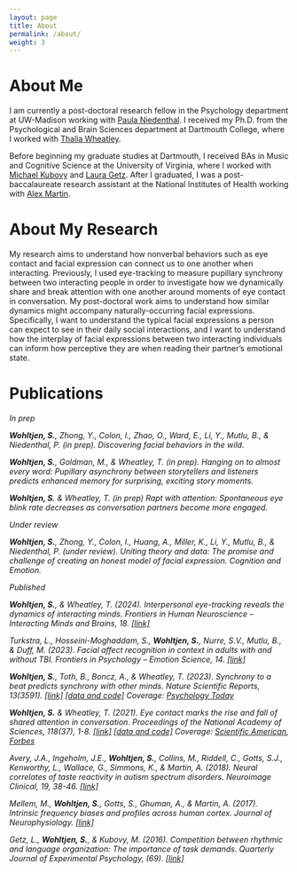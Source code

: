 ```yaml
---
layout: page
title: About
permalink: /about/
weight: 3
---
```


# **About Me**

I am currently a post-doctoral research fellow in the Psychology department at UW-Madison working with <a href="https://www.niedenthalemotionslab.com/">Paula Niedenthal</a>. I received my Ph.D. from the Psychological and Brain Sciences department at Dartmouth College, where I worked with <a href="http://www.wheatlab.com/">Thalia Wheatley</a>. 

Before beginning my graduate studies at Dartmouth, I received BAs in Music and Cognitive Science at the University of Virginia, where I worked with <a href="https://psychology.as.virginia.edu/people/profile/mk9y">Michael Kubovy</a> and <a href="https://sites.google.com/site/lauramariegetz/">Laura Getz</a>. After I graduated, I was a post-baccalaureate research assistant at the National Institutes of Health working with <a href="https://www.nimh.nih.gov/research/research-conducted-at-nimh/principal-investigators/alex-martin">Alex Martin</a>. 

# **About My Research**

My research aims to understand how nonverbal behaviors such as eye contact and facial expression can connect us to one another when interacting. Previously, I used eye-tracking to measure pupillary synchrony between two interacting people in order to investigate how we dynamically share and break attention with one another around moments of eye contact in conversation. My post-doctoral work aims to understand how similar dynamics might accompany naturally-occurring facial expressions. Specifically, I want to understand the typical facial expressions a person can expect to see in their daily social interactions, and I want to understand how the interplay of facial expressions between two interacting individuals can inform how perceptive they are when reading their partner’s emotional state.

# **Publications**

<i>In prep

<strong>Wohltjen, S.</strong>, Zhong, Y., Colon, I., Zhao, O., Ward, E., Li, Y., Mutlu, B., & Niedenthal, P. (in prep). Discovering facial behaviors in the wild.

<strong>Wohltjen, S.</strong>, Goldman, M., & Wheatley, T. (in prep). Hanging on to almost every word: Pupillary asynchrony between storytellers and listeners predicts enhanced memory for surprising, exciting story moments. 

<strong>Wohltjen, S.</strong> & Wheatley, T. (in prep) Rapt with attention: Spontaneous eye blink rate decreases as conversation partners become more engaged.

<i>Under review

<strong>Wohltjen, S.</strong>, Zhong, Y., Colon, I., Huang, A., Miller, K., Li, Y., Mutlu, B., & Niedenthal, P. (under review). Uniting theory and data: The promise and challenge of creating an honest model of facial expression. Cognition and Emotion.

<i>Published

<strong>Wohltjen, S.</strong>, & Wheatley, T. (2024). Interpersonal eye-tracking reveals the dynamics of interacting minds. Frontiers in Human Neuroscience –Interacting Minds and Brains, 18. <a href="https://www.frontiersin.org/articles/10.3389/fnhum.2024.1356680/full">[link]</a>

Turkstra, L., Hosseini-Moghaddam, S., <strong>Wohltjen, S.</strong>, Nurre, S.V., Mutlu, B., & Duff, M. (2023). Facial affect recognition in context in adults with and without TBI. Frontiers in Psychology – Emotion Science, 14. <a href="https://www.frontiersin.org/journals/psychology/articles/10.3389/fpsyg.2023.1111686/full">[link]</a>

<strong>Wohltjen, S.</strong>, Toth, B., Boncz, A., & Wheatley, T. (2023). Synchrony to a beat predicts synchrony with other minds. Nature Scientific Reports, 13(3591). <a href="https://www.nature.com/articles/s41598-023-29776-6">[link]</a> <a href="https://github.com/sophiewohltjen/individual-attention">[data and code]</a>
Coverage: <a href="https://www.psychologytoday.com/gb/blog/the-sensory-revolution/202003/dont-got-rhythm-what-it-means-to-be-beat-deaf">Psychology Today</a>

<strong>Wohltjen, S.</strong> & Wheatley, T. (2021). Eye contact marks the rise and fall of shared attention in conversation. Proceedings of the National Academy of Sciences, 118(37), 1-8. <a href="https://www.pnas.org/doi/abs/10.1073/pnas.2106645118">[link]</a> <a href="https://github.com/sophiewohltjen/eyeContact-in-conversation">[data and code]</a> 
Coverage: <a href="https://www.scientificamerican.com/article/making-eye-contact-signals-a-new-turn-in-a-conversation/">Scientific American</a>, <a href="https://www.forbes.com/sites/jarretjackson/2022/07/20/is-your-team-in-sync-if-not-it-may-be-time-for-a-game/?sh=1e0f21d974cb">Forbes</a>

Avery, J.A., Ingeholm, J.E., <strong>Wohltjen, S.</strong>, Collins, M., Riddell, C., Gotts, S.J., Kenworthy, L., Wallace, G., Simmons, K., & Martin, A. (2018). Neural correlates of taste reactivity in autism spectrum disorders. Neuroimage Clinical, 19, 38-46. <a href="https://doi.org/10.1016/j.biopsych.2018.02.397">[link]</a>

Mellem, M., <strong>Wohltjen, S.</strong>, Gotts, S., Ghuman, A., & Martin, A. (2017). Intrinsic frequency biases and profiles across human cortex. Journal of Neurophysiology. <a href="https://journals.physiology.org/doi/full/10.1152/jn.00061.2017">[link]</a>

Getz, L., <strong>Wohltjen, S.</strong>, & Kubovy, M. (2016). Competition between rhythmic and language organization: The importance of task demands. Quarterly Journal of Experimental Psychology, (69). <a href="https://doi.org/10.1080/17470218.2016.1173078">[link]</a>

